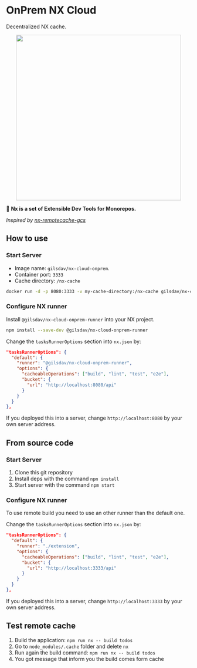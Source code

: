 # OnPrem NX Cloud

Decentralized NX cache.

<p align="center"><img src="https://raw.githubusercontent.com/nrwl/nx/master/nx-logo.png" width="450"></p>

🔎 **Nx is a set of Extensible Dev Tools for Monorepos.**

*Inspired by [nx-remotecache-gcs](https://github.com/wvanderdeijl/nx-remotecache-gcs)*

## How to use

### Start Server

* Image name: `gilsdav/nx-cloud-onprem`.
* Container port: `3333`
* Cache directory: `/nx-cache`

```sh
docker run -d -p 8080:3333 -v my-cache-directory:/nx-cache gilsdav/nx-cloud-onprem
```

### Configure NX runner

Install `@gilsdav/nx-cloud-onprem-runner` into your NX project.

```sh
npm install --save-dev @gilsdav/nx-cloud-onprem-runner
```

Change the `tasksRunnerOptions` section into `nx.json` by:

```json
"tasksRunnerOptions": {
  "default": {
    "runner": "@gilsdav/nx-cloud-onprem-runner",
    "options": {
      "cacheableOperations": ["build", "lint", "test", "e2e"],
      "bucket": {
        "url": "http://localhost:8080/api"
      }
    }
  }
},
```

If you deployed this into a server, change `http://localhost:8080` by your own server address.

## From source code

### Start Server

1. Clone this git repository
2. Install deps with the command `npm install`
3. Start server with the command `npm start`

### Configure NX runner

To use remote build you need to use an other runner than the default one.

Change the `tasksRunnerOptions` section into `nx.json` by:

```json
"tasksRunnerOptions": {
  "default": {
    "runner": "./extension",
    "options": {
      "cacheableOperations": ["build", "lint", "test", "e2e"],
      "bucket": {
        "url": "http://localhost:3333/api"
      }
    }
  }
},
```

If you deployed this into a server, change `http://localhost:3333` by your own server address.

## Test remote cache

1. Build the application: `npm run nx -- build todos`
2. Go to `node_modules/.cache` folder and delete `nx`
3. Run again the build command: `npm run nx -- build todos`
4. You got message that inform you the build comes form cache
